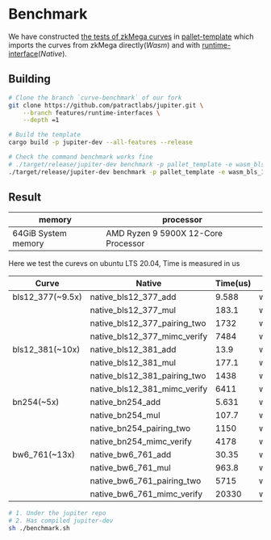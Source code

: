 # Benchmark

We have constructed [the tests of zkMega curves][tests] in [pallet-template][benchmark] which imports the 
curves from zkMega directly(*Wasm*) and with [runtime-interface][runtime-interface](*Native*).

## Building

```bash
# Clone the branch `curve-benchmark` of our fork
git clone https://github.com/patractlabs/jupiter.git \
    --branch features/runtime-interfaces \
    --depth =1

# Build the template
cargo build -p jupiter-dev --all-features --release

# Check the command benchmark works fine
# ./target/release/jupiter-dev benchmark -p pallet_template -e wasm_bls_12_381_add
./target/release/jupiter-dev benchmark -p pallet_template -e wasm_bls_12_381_add

```

## Result

| memory              | processor                           |
|---------------------|-------------------------------------|
| 64GiB System memory | AMD Ryzen 9 5900X 12-Core Processor |

Here we test the curevs on ubuntu LTS 20.04, Time is measured in us

| Curve             | Native                           | Time(us) | WASM                           | Time(us) | Speed(Native/WASM) |
|-------------------|----------------------------------|----------|--------------------------------|----------|--------------------|
| bls12\_377(~9.5x) | native\_bls12\_377\_add          | 9.588    | wasm\_bls12\_377\_add          | 29.02    | ~3x                |
|                   | native\_bls12\_377\_mul          | 183.1    | wasm\_bls12\_377\_mul          | 1893     | ~10x               |
|                   | native\_bls12\_377\_pairing\_two | 1732     | wasm\_bls12\_377\_pairing\_two | 15310    | ~7x                |
|                   | native\_bls12\_377\_mimc\_verify | 7484     | wasm\_bls12\_377\_mimc\_verify | 64680    | ~9x                |
| bls12\_381(~10x)  | native\_bls12\_381\_add          | 13.9     | wasm\_bls12\_381\_add          | 28.31    | ~2x                |
|                   | native\_bls12\_381\_mul          | 177.1    | wasm\_bls12\_381\_mul          | 1879     | ~10x               |
|                   | native\_bls12\_381\_pairing\_two | 1438     | wasm\_bls12\_381\_pairing\_two | 14770    | ~10x               |
|                   | native\_bls12\_381\_mimc\_verify | 6411     | wasm\_bls12\_381\_mimc\_verify | 63260    | ~10x               |
| bn254(~5x)        | native\_bn254\_add               | 5.631    | wasm\_bn254\_add               | 16.05    | ~3x                |
|                   | native\_bn254\_mul               | 107.7    | wasm\_bn254\_mul               | 534.3    | ~5x                |
|                   | native\_bn254\_pairing\_two      | 1150     | wasm\_bn254\_pairing\_two      | 5061     | ~5x                |
|                   | native\_bn254\_mimc\_verify      | 4178     | wasm\_bn254\_mimc\_verify      | 19850    | ~5x                |
| bw6\_761(~13x)    | native\_bw6\_761\_add            | 30.35    | wasm\_bw6\_761\_add            | 26.79    | \                  |
|                   | native\_bw6\_761\_mul            | 963.8    | wasm\_bw6\_761\_mul            | 14630    | ~15x               |
|                   | native\_bw6\_761\_pairing\_two   | 5715     | wasm\_bw6\_761\_pairing\_two   | 60960    | ~10x               |
|                   | native\_bw6\_761\_mimc\_verify   | 20330    | wasm\_bw6\_761\_mimc\_verify   | 299800   | ~15x               |

```bash
# 1. Under the jupiter repo
# 2. Has compiled jupiter-dev
sh ./benchmark.sh
```

[benchmark]: https://github.com/patractlabs/substrate/blob/features/curve-benchmark/bin/node-template/pallets/template/src/lib.rs
[runtime-interface]: https://github.com/patractlabs/substrate/blob/features/curve-benchmark/bin/node-template/io/src/lib.rs
[tests]: https://github.com/patractlabs/zkmega/tree/master/crates/arkworks/src/tests
